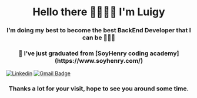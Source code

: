 
<h1 align="center">Hello there 🤜🏼🤛🏼 I'm Luigy</h1>
<h3 align="center">I’m doing my best to become the best BackEnd Developer that I can be 👨🏼‍💻</h3>
<h3 align="center">🤯 I’ve just graduated from [SoyHenry coding academy](https://www.soyhenry.com/) </h3>

[![Linkedin](https://img.shields.io/badge/LuisLuque-%231DA1F2.svg?style=for-the-badge&logo=Linkedin&logoColor=white)](https://www.linkedin.com/in/donlluque/) [![Gmail Badge](https://img.shields.io/badge/LuisLuque-D14836?style=for-the-badge&logo=gmail&logoColor=white&link=mailto:donlluque@gmail.com)](mailto:donlluque@gmail.com)

<h3 align="center">Thanks a lot for your visit, hope to see you around some time.</h3>
